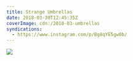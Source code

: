 ```yaml
---
title: Strange Umbrellas
date: 2018-03-30T12:45:35Z
coverImage: cdn:/2018-03-umbrellas
syndications:
  - https://www.instagram.com/p/Bg8qYE5gw0b/
---
```


![](cdn:/2018-03-umbrellas?class=fw)
